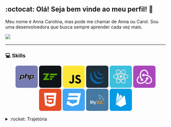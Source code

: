 ## :octocat: Olá! Seja bem vinde ao meu perfil! :wave:

Meu nome é Anna Carolina, mas pode me chamar de Anna ou Carol. Sou uma desenvolvedora que busca sempre aprender cada vez mais.

[<img src="https://img.shields.io/badge/LinkedIn-0077B5?style=for-the-badge&logo=linkedin&logoColor=white" />](https://br.linkedin.com/in/annacia)

***
### :computer: Skills

<p align="center">
    <img src="./img/php.svg" alt="PHP" height="70"/>
    <img src="./img/zend.svg" alt="Zend"  height="70"/>
    <img src="./img/javascript.svg" alt="JavaScript"  height="70"/>
    <img src="./img/jquery.svg" alt="JQuery"  height="70"/>
    <img src="./img/reactjs.svg" alt="ReactJS"  height="70"/>
    <img src="./img/redux.svg" alt="Redux"  height="70"/>
    <img src="./img/html5.svg" alt="HTML5"  height="70"/>
    <img src="./img/css3.svg" alt="CSS3"  height="70"/>
    <img src="./img/mysql.svg" alt="MySQL"  height="70"/>
    <img src="./img/firebase.svg" alt="firebase"  height="70"/>
</p>

<details>
    <summary markdown="1">
        :rocket: Trajetória 
    </summary>
    <h4> :books: Formação </h4>
    <ul>
        <li>
            <p align="left">
                <img src="https://img.shields.io/badge/C-00599C?style=for-the-badge&logo=c&logoColor=white" alt="c" height="20"/>
                <img src="https://img.shields.io/badge/C%2B%2B-00599C?style=for-the-badge&logo=c%2B%2B&logoColor=white" alt="c++"  height="20"/>
                <img src="https://img.shields.io/badge/C%23-239120?style=for-the-badge&logo=c-sharp&logoColor=white" alt="csharp"  height="20"/>
                <img src="https://img.shields.io/badge/Java-ED8B00?style=for-the-badge&logo=java&logoColor=white" alt="java"  height="20"/>
                <img src="https://img.shields.io/badge/PHP-777BB4?style=for-the-badge&logo=php&logoColor=white" alt="php"  height="20"/>
                <img src="https://img.shields.io/badge/HTML-239120?style=for-the-badge&logo=html5&logoColor=white" alt="html"  height="20"/>
                <img src="https://img.shields.io/badge/CSS-239120?&style=for-the-badge&logo=css3&logoColor=white" alt="css"  height="20"/>
                <img src="https://img.shields.io/badge/JavaScript-323330?style=for-the-badge&logo=javascript&logoColor=F7DF1E" alt="javascript"  height="20"/>
                <img src="https://img.shields.io/badge/MySQL-00000F?style=for-the-badge&logo=mysql&logoColor=white" alt="mysql"  height="20"/>
                <img src="https://img.shields.io/badge/Windows-0078D6?style=for-the-badge&logo=windows&logoColor=white" alt="windows"  height="20"/>
                <img src="https://img.shields.io/badge/Linux-FCC624?style=for-the-badge&logo=linux&logoColor=black" alt="linux"  height="20"/>
            </p>
            :mortar_board: <b>Tecnologia em Análise e Desenvolvimento de sistemas</b> 
            </br> :calendar: 2016-2019
            </br> :round_pushpin: <b>Instituto Federal de São Paulo</b> - São Paulo/SP, Brasil
        </li>
    </ul>
    </br>
    <h4> :coffee: Experiência </h4>
    <ul>
        <li>
            <p align="left">
                <img src="https://img.shields.io/badge/PHP-777BB4?style=for-the-badge&logo=php&logoColor=white" alt="php"  height="20"/>
                <img src="https://img.shields.io/badge/MySQL-00000F?style=for-the-badge&logo=mysql&logoColor=white" alt="mysql"  height="20"/>
                <img src="https://img.shields.io/badge/HTML-239120?style=for-the-badge&logo=html5&logoColor=white" alt="html"  height="20"/>
                <img src="https://img.shields.io/badge/CSS-239120?&style=for-the-badge&logo=css3&logoColor=white" alt="css"  height="20"/>
                <img src="https://img.shields.io/badge/JavaScript-323330?style=for-the-badge&logo=javascript&logoColor=F7DF1E" alt="javascript"  height="20"/>
                <img src="https://img.shields.io/badge/Ubuntu-E95420?style=for-the-badge&logo=ubuntu&logoColor=white" alt="ubuntu"  height="20"/>
                <img src="https://img.shields.io/badge/Git-F05032?style=for-the-badge&logo=git&logoColor=white" alt="git"  height="20"/>
            </p>
            :briefcase: <b>Desenvolvedora PHP</b>
            </br> :calendar: 2018-2021
            </br> :round_pushpin: <b>senhasegura - MT4 Tecnologia</b> - São Paulo/SP, Brasil
        </li>
        </br>
        <li>
            <p align="left">
                <img src="https://img.shields.io/badge/Wordpress-21759B?style=for-the-badge&logo=wordpress&logoColor=white" alt="wordpress"  height="20"/>
                <img src="https://img.shields.io/badge/HTML5-E34F26?style=for-the-badge&logo=html5&logoColor=white" alt="html5"  height="20"/>
                <img src="https://img.shields.io/badge/CSS3-1572B6?style=for-the-badge&logo=css3&logoColor=white" alt="css3"  height="20"/>
                <img src="https://img.shields.io/badge/JavaScript-323330?style=for-the-badge&logo=javascript&logoColor=F7DF1E" alt="javascript"  height="20"/>
                <img src="https://img.shields.io/badge/jQuery-0769AD?style=for-the-badge&logo=jquery&logoColor=white" alt="jquery"  height="20"/>
                <img src="https://img.shields.io/badge/Windows-0078D6?style=for-the-badge&logo=windows&logoColor=white" alt="windows"  height="20"/>
                <img src="https://img.shields.io/badge/Git-F05032?style=for-the-badge&logo=git&logoColor=white" alt="git"  height="20"/>
            </p>
            :briefcase: <b>Estagiária FrontEnd</b>
            </br> :calendar: 2017-2018
            </br> :round_pushpin: <b>Clube Greens</b> - São Paulo/SP, Brasil
        </li>
    </ul>
</details>

